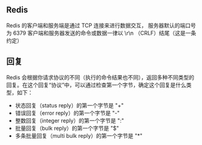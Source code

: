 ## Redis
Redis 的客户端和服务端是通过 TCP 连接来进行数据交互， 服务器默认的端口号为 6379
客户端和服务器发送的命令或数据一律以 \r\n （CRLF）结尾（这是一条约定）

## 回复
Redis 会根据你请求协议的不同（执行的命令结果也不同），返回多种不同类型的回复。在这个回复“协议”中，可以通过检查第一个字节，确定这个回复是什么类型，如下：

* 状态回复（status reply）的第一个字节是 "+"
* 错误回复（error reply）的第一个字节是 "-"
* 整数回复（integer reply）的第一个字节是 ":"
* 批量回复（bulk reply）的第一个字节是 "$"
* 多条批量回复（multi bulk reply）的第一个字节是 "*"

